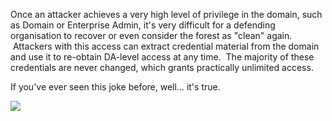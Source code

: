 Once an attacker achieves a very high level of privilege in the domain, such as Domain or Enterprise Admin, it's very difficult for a defending organisation to recover or even consider the forest as "clean" again.  Attackers with this access can extract credential material from the domain and use it to re-obtain DA-level access at any time.  The majority of these credentials are never changed, which grants practically unlimited access.

If you've ever seen this joke before, well… it's true.

  

![](https://files.cdn.thinkific.com/file_uploads/584845/images/a3c/57f/500/6079000_keep_calm_and_rebuild_the_entire_forest.png)